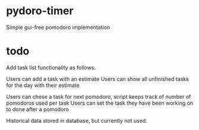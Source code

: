 # pydoro-timer
Simple gui-free pomodoro implementation

# todo
Add task list functionality as follows.

Users can add a task with an estimate
Users can show all unfinished tasks for the day with their estimate

Users can chose a task for next pomodoro, script keeps track of number of pomodoros used per task
Users can set the task they have been working on to done after a pomodoro

Historical data stored in database, but currently not used.
